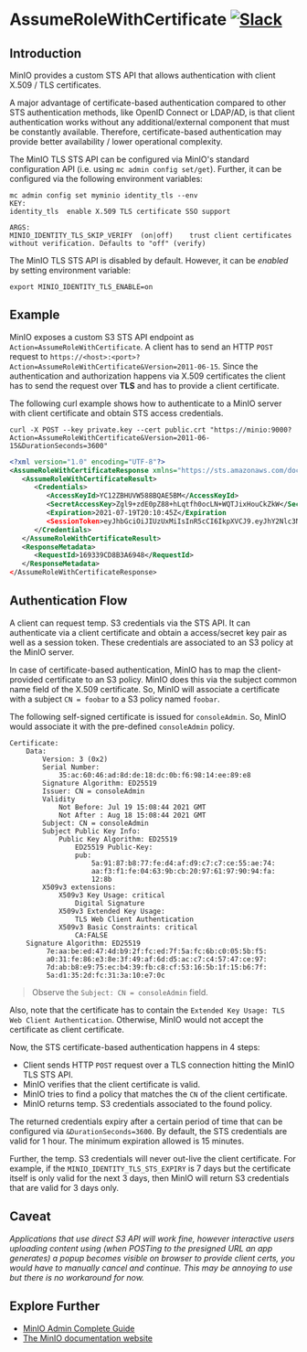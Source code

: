 # AssumeRoleWithCertificate [![Slack](https://slack.min.io/slack?type=svg)](https://slack.min.io)

## Introduction

MinIO provides a custom STS API that allows authentication with client X.509 / TLS certificates.

A major advantage of certificate-based authentication compared to other STS authentication methods, like OpenID Connect or LDAP/AD, is that client authentication works without any additional/external component that must be constantly available. Therefore, certificate-based authentication may provide better availability / lower operational complexity.

The MinIO TLS STS API can be configured via MinIO's standard configuration API (i.e. using `mc admin config set/get`). Further, it can be configured via the following environment variables:

```
mc admin config set myminio identity_tls --env
KEY:
identity_tls  enable X.509 TLS certificate SSO support

ARGS:
MINIO_IDENTITY_TLS_SKIP_VERIFY  (on|off)    trust client certificates without verification. Defaults to "off" (verify)
```

The MinIO TLS STS API is disabled by default. However, it can be *enabled* by setting environment variable:

```
export MINIO_IDENTITY_TLS_ENABLE=on
```

## Example

MinIO exposes a custom S3 STS API endpoint as `Action=AssumeRoleWithCertificate`. A client has to send an HTTP `POST` request to `https://<host>:<port>?Action=AssumeRoleWithCertificate&Version=2011-06-15`. Since the authentication and authorization happens via X.509 certificates the client has to send the request over **TLS** and has to provide
a client certificate.

The following curl example shows how to authenticate to a MinIO server with client certificate and obtain STS access credentials.

```curl
curl -X POST --key private.key --cert public.crt "https://minio:9000?Action=AssumeRoleWithCertificate&Version=2011-06-15&DurationSeconds=3600"
```

```xml
<?xml version="1.0" encoding="UTF-8"?>
<AssumeRoleWithCertificateResponse xmlns="https://sts.amazonaws.com/doc/2011-06-15/">
   <AssumeRoleWithCertificateResult>
      <Credentials>
         <AccessKeyId>YC12ZBHUVW588BQAE5BM</AccessKeyId>
         <SecretAccessKey>Zgl9+zdE0pZ88+hLqtfh0ocLN+WQTJixHouCkZkW</SecretAccessKey>
         <Expiration>2021-07-19T20:10:45Z</Expiration
         <SessionToken>eyJhbGciOiJIUzUxMiIsInR5cCI6IkpXVCJ9.eyJhY2Nlc3NLZXkiOiJZQzEyWkJIVVZXNTg4QlFBRTVCTSIsImV4cCI6MTYyNjcyNTQ0NX0.wvMUf3w_x16qpVWgua8WxnV1Sgtv1jOnSu03vbrwOMzV3cI4q3_9WZD9LwlP-34DTsvbsg7gCBGh6YNriMMiQw</SessionToken>
      </Credentials>
   </AssumeRoleWithCertificateResult>
   <ResponseMetadata>
      <RequestId>169339CD8B3A6948</RequestId>
   </ResponseMetadata>
</AssumeRoleWithCertificateResponse>
```

## Authentication Flow

A client can request temp. S3 credentials via the STS API. It can authenticate via a client certificate and obtain a access/secret key pair as well as a session token. These credentials are associated to an S3 policy at the MinIO server.

In case of certificate-based authentication, MinIO has to map the client-provided certificate to an S3 policy. MinIO does this via the subject common name field of the X.509 certificate. So, MinIO will associate a certificate with a subject `CN = foobar` to a S3 policy named `foobar`.

The following self-signed certificate is issued for `consoleAdmin`. So, MinIO would associate it with the pre-defined `consoleAdmin` policy.

```
Certificate:
    Data:
        Version: 3 (0x2)
        Serial Number:
            35:ac:60:46:ad:8d:de:18:dc:0b:f6:98:14:ee:89:e8
        Signature Algorithm: ED25519
        Issuer: CN = consoleAdmin
        Validity
            Not Before: Jul 19 15:08:44 2021 GMT
            Not After : Aug 18 15:08:44 2021 GMT
        Subject: CN = consoleAdmin
        Subject Public Key Info:
            Public Key Algorithm: ED25519
                ED25519 Public-Key:
                pub:
                    5a:91:87:b8:77:fe:d4:af:d9:c7:c7:ce:55:ae:74:
                    aa:f3:f1:fe:04:63:9b:cb:20:97:61:97:90:94:fa:
                    12:8b
        X509v3 extensions:
            X509v3 Key Usage: critical
                Digital Signature
            X509v3 Extended Key Usage: 
                TLS Web Client Authentication
            X509v3 Basic Constraints: critical
                CA:FALSE
    Signature Algorithm: ED25519
         7e:aa:be:ed:47:4d:b9:2f:fc:ed:7f:5a:fc:6b:c0:05:5b:f5:
         a0:31:fe:86:e3:8e:3f:49:af:6d:d5:ac:c7:c4:57:47:ce:97:
         7d:ab:b8:e9:75:ec:b4:39:fb:c8:cf:53:16:5b:1f:15:b6:7f:
         5a:d1:35:2d:fc:31:3a:10:e7:0c
```

> Observe the `Subject: CN = consoleAdmin` field.

Also, note that the certificate has to contain the `Extended Key Usage: TLS Web Client Authentication`. Otherwise, MinIO would not accept the certificate as client certificate.

Now, the STS certificate-based authentication happens in 4 steps:

- Client sends HTTP `POST` request over a TLS connection hitting the MinIO TLS STS API.
- MinIO verifies that the client certificate is valid.
- MinIO tries to find a policy that matches the `CN` of the client certificate.
- MinIO returns temp. S3 credentials associated to the found policy.

The returned credentials expiry after a certain period of time that can be configured via `&DurationSeconds=3600`. By default, the STS credentials are valid for 1 hour. The minimum expiration allowed is 15 minutes.

Further, the temp. S3 credentials will never out-live the client certificate. For example, if the `MINIO_IDENTITY_TLS_STS_EXPIRY` is 7 days but the certificate itself is only valid for the next 3 days, then MinIO will return S3 credentials that are valid for 3 days only.

## Caveat

*Applications that use direct S3 API will work fine, however interactive users uploading content using (when POSTing to the presigned URL an app generates) a popup becomes visible on browser to provide client certs, you would have to manually cancel and continue. This may be annoying to use but there is no workaround for now.*

## Explore Further

- [MinIO Admin Complete Guide](https://docs.min.io/docs/minio-admin-complete-guide.html)
- [The MinIO documentation website](https://docs.min.io)
